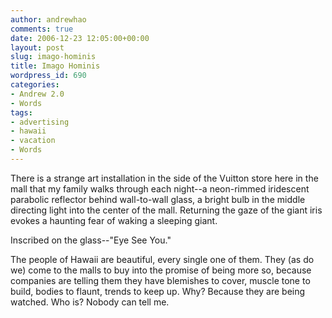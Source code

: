 ```yaml
---
author: andrewhao
comments: true
date: 2006-12-23 12:05:00+00:00
layout: post
slug: imago-hominis
title: Imago Hominis
wordpress_id: 690
categories:
- Andrew 2.0
- Words
tags:
- advertising
- hawaii
- vacation
- Words
---
```


There is a strange art installation in the side of the Vuitton store here in the mall that my family walks through each night--a neon-rimmed iridescent parabolic reflector behind wall-to-wall glass, a bright bulb in the middle directing light into the center of the mall. Returning the gaze of the giant iris evokes a haunting fear of waking a sleeping giant.

Inscribed on the glass--"Eye See You."

The people of Hawaii are beautiful, every single one of them. They (as do we) come to the malls to buy into the promise of being more so, because companies are telling them they have blemishes to cover, muscle tone to build, bodies to flaunt, trends to keep up. Why? Because they are being watched. Who is? Nobody can tell me.
